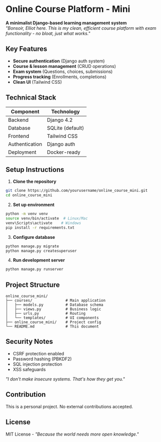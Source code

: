 # Online Course Platform - Mini

**A minimalist Django-based learning management system**  
*"Bonsoir, Elliot here. This is my clean, efficient course platform with exam functionality - no bloat, just what works."*

## Key Features

- **Secure authentication** (Django auth system)
- **Course & lesson management** (CRUD operations)
- **Exam system** (Questions, choices, submissions)
- **Progress tracking** (Enrollments, completions)
- **Clean UI** (Tailwind CSS)

## Technical Stack

| Component       | Technology          |
|-----------------|---------------------|
| Backend        | Django 4.2          |
| Database       | SQLite (default)    |
| Frontend       | Tailwind CSS        |
| Authentication | Django auth         |
| Deployment     | Docker-ready        |

## Setup Instructions

1. **Clone the repository**
```bash
git clone https://github.com/yourusername/online_course_mini.git
cd online_course_mini
```

2. **Set up environment**
```bash
python -m venv venv
source venv/bin/activate  # Linux/Mac
venv\Scripts\activate    # Windows
pip install -r requirements.txt
```

3. **Configure database**
```bash
python manage.py migrate
python manage.py createsuperuser
```

4. **Run development server**
```bash
python manage.py runserver
```

## Project Structure

```
online_course_mini/
├── courses/               # Main application
│   ├── models.py          # Database schema
│   ├── views.py           # Business logic
│   ├── urls.py            # Routing
│   └── templates/         # UI components
├── online_course_mini/    # Project config
└── README.md              # This document
```

## Security Notes

- CSRF protection enabled
- Password hashing (PBKDF2)
- SQL injection protection
- XSS safeguards

*"I don't make insecure systems. That's how they get you."*

## Contribution

This is a personal project. No external contributions accepted.

## License

MIT License - *"Because the world needs more open knowledge."*
